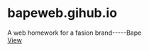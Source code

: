 # bapeweb.gihub.io
A web homework for a fasion brand-----Bape<br>
[View](https://cagyj.github.io/bapeweb/)

